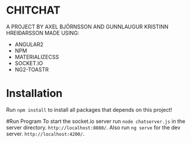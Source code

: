 # CHITCHAT
A PROJECT BY AXEL BJÖRNSSON AND GUNNLAUGUR KRISTINN HREIÐARSSON
MADE USING:
- ANGULAR2
- NPM
- MATERIALIZECSS
- SOCKET.IO 
- NG2-TOASTR

# Installation
Run `npm install` to install all packages that depends on this project!

#Run Program
To start the socket.io server run `node chatserver.js` in the server directory. `http://localhost:8080/`.
Also run `ng serve` for the dev server. `http://localhost:4200/`.
